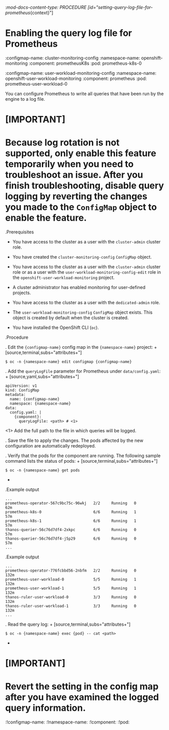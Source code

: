 :_mod-docs-content-type: PROCEDURE
[id="setting-query-log-file-for-prometheus_{context}"]
# Enabling the query log file for Prometheus




:configmap-name: cluster-monitoring-config
:namespace-name: openshift-monitoring
:component: prometheusK8s
:pod: prometheus-k8s-0


:configmap-name: user-workload-monitoring-config
:namespace-name: openshift-user-workload-monitoring
:component: prometheus
:pod: prometheus-user-workload-0


You can configure Prometheus to write all queries that have been run by the engine to a log file.

[IMPORTANT]
====
Because log rotation is not supported, only enable this feature temporarily when you need to troubleshoot an issue. After you finish troubleshooting, disable query logging by reverting the changes you made to the `ConfigMap` object to enable the feature.
====

.Prerequisites


* You have access to the cluster as a user with the `cluster-admin` cluster role.
* You have created the `cluster-monitoring-config` `ConfigMap` object.



* You have access to the cluster as a user with the `cluster-admin` cluster role or as a user with the `user-workload-monitoring-config-edit` role in the `openshift-user-workload-monitoring` project.
* A cluster administrator has enabled monitoring for user-defined projects.



* You have access to the cluster as a user with the `dedicated-admin` role.
* The `user-workload-monitoring-config` `ConfigMap` object exists. This object is created by default when the cluster is created.


* You have installed the OpenShift CLI (`oc`).

.Procedure

. Edit the `{configmap-name}` config map in the `{namespace-name}` project:
+
[source,terminal,subs="attributes+"]
```
$ oc -n {namespace-name} edit configmap {configmap-name}
```

. Add the `queryLogFile` parameter for Prometheus under `data/config.yaml`:
+
[source,yaml,subs="attributes+"]
```
apiVersion: v1
kind: ConfigMap
metadata:
  name: {configmap-name}
  namespace: {namespace-name}
data:
  config.yaml: |
    {component}:
      queryLogFile: <path> # <1>
```
<1> Add the full path to the file in which queries will be logged.

. Save the file to apply the changes. The pods affected by the new configuration are automatically redeployed.

. Verify that the pods for the component are running. The following sample command lists the status of pods:
+
[source,terminal,subs="attributes+"]
```
$ oc -n {namespace-name} get pods
```
+

.Example output
```terminal
...
prometheus-operator-567c9bc75c-96wkj   2/2     Running   0          62m
prometheus-k8s-0                       6/6     Running   1          57m
prometheus-k8s-1                       6/6     Running   1          57m
thanos-querier-56c76d7df4-2xkpc        6/6     Running   0          57m
thanos-querier-56c76d7df4-j5p29        6/6     Running   0          57m
...
```


.Example output
```terminal
...
prometheus-operator-776fcbbd56-2nbfm   2/2     Running   0          132m
prometheus-user-workload-0             5/5     Running   1          132m
prometheus-user-workload-1             5/5     Running   1          132m
thanos-ruler-user-workload-0           3/3     Running   0          132m
thanos-ruler-user-workload-1           3/3     Running   0          132m
...
```


. Read the query log:
+
[source,terminal,subs="attributes+"]
```
$ oc -n {namespace-name} exec {pod} -- cat <path>
```
+
[IMPORTANT]
====
Revert the setting in the config map after you have examined the logged query information.
====


:!configmap-name:
:!namespace-name:
:!component:
:!pod:
